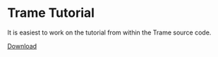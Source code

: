 # Trame Tutorial

It is easiest to work on the tutorial from within the Trame source code.

[Download](./tutorial-download.md)